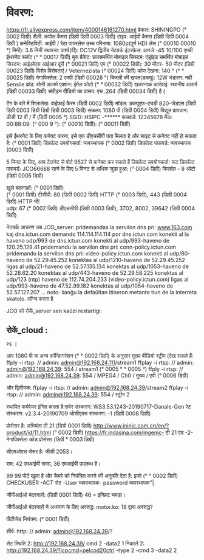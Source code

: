 

# विवरण:
https://fr.alivexpress.com/item/4000146161270.html
ब्रेकल: SHININGPO (° 0002 डिग्री) शैली: कपोल कैमरा (डिग्री डिग्री 0003 डिग्री) टाइप: आईपी कैमरा (डिग्री डिग्री 0004 डिग्री ) कनेक्टिविटी: आईपी / रेटा वायरलेस
उच्च परिभाषा: 1080p(पूर्ण HD)
लेंस (° 00010 00010 °) मिमी): 3.6 मिमी
स्थापना: पार्श्व(वी): DC12V द्वितीय
नेटवर्क इंटरफ़ेस: आरजे -45 10/100 एमबी ईथरनेट स्लॉट (° ° 00017 डिग्री) मुरा ब्रैकेट: छतसमर्थित मोबाइल सिस्टम: एंड्रॉइड
समर्थित मोबाइल सिस्टम: आईओएस
आईआर दूरी (° 00021 डिग्री) एम (° 00022 डिग्री): 30 मीटर- 50 मीटर (डिग्री 00023 डिग्री) विशेष विशेषताएं / Veternezista (° 00024 डिग्री) कोण देखना: 140 ° (° ° 00025 डिग्री) मेगापिक्सेल: 2 एमपी (डिग्री 00026 °) बिजली की खपत(डब्ल्यू): 12W
भंडारण: नहीं
Sensile ब्रांड: सोनी
अलार्म एक्शन: ईमेल फोटो (° ° 00032 डिग्री) खतरनाक कार्रवाई: स्थानीय अलार्म (डिग्री 00033 डिग्री) संपीड़न वीडियो का प्रारूप: एच .264 (डिग्री 00034 डिग्री) है ( 


टैग के बारे में शिलालेख:
वाईफ़ाई कैरम (डिग्री 0002 डिग्री) मॉडल: डब्ल्यूएफ-एचडी 820-जेडएस (डिग्री डिग्री 0003 डिग्री डिग्री डिग्री 0003 डिग्री) संकल्प: 1080 पी (डिग्री 0004 डिग्री) विद्युत प्रावधान: डीसी 12 वी / मैं (डिग्री 0005 °) SSID: HSIPC -******
पासवर्ड: 12345678
मैक: 00:88:09: (° 000 9 °): (° 00010 डिग्री): (° 00011 डिग्री)

इसे ईथरनेट के लिए कनेक्ट करना, इसे एक डीएचसीपी पता मिलता है और साइट से कनेक्ट नहीं हो सकता है: (° 0001 डिग्री) डिफ़ॉल्ट उपयोगकर्ता: व्यवस्थापक (° 0002 डिग्री) डिफ़ॉल्ट पासवर्ड: व्यवस्थापक (0003 डिग्री)

5 मिनट के लिए, आप टेलनेट से पोर्ट 9527
से कनेक्ट कर सकते हैं डिफ़ॉल्ट उपयोगकर्ता: रूट
डिफ़ॉल्ट पासवर्ड: JCO66688
रहने के लिए 5 मिनट से अधिक जुड़ा हुआ: (° 0004 डिग्री) किलॉल - 9 ऑटो (डिग्री 0005 डिग्री)


खुले बंदरगाहों: (° 0001 डिग्री)  
(° 0001 डिग्री) टीसीपी: 80 (डिग्री 0002 डिग्री) HTTP (° 0003 डिग्री), 443 (डिग्री 0004 डिग्री) HTTP भी!   
  udp: 67 (° 0002 डिग्री) डीएचसीपी (डिग्री 0003 डिग्री), 3702, 8002, 39642 (डिग्री 0004 डिग्री)  

नेटवर्क आचरण जब JCO_server:
pridemandas la servilon dns pri: www.163.com kaj dns.ictun.com
demando 114.114.114.114 por dns.ictun.com
konekti al la haveno udp/993 de dns.ictun.com
konekti al udp/993-haveno de 120.25.129.41
pridemandu la servilon dns pri: conn-policy.ictun.com
pridemandu la servilon dns pri: video-policy.ictun.com
konekti al udp/80-haveno de 52.29.45.252
konektas al udp/1210-haveno de 52.29.45.252
ligas al udp/21-haveno de 52.57.135.134
konektas al udp/1053-haveno de 52.28.62.20
konektas al udp/443-haveno de 52.29.58.225
konektas al udp/123 (ntp) haveno de 112.74.204.233 (video-policy.ictun.com)
ligas al udp/993-haveno de 47.52.99.182
konektas al udp/1054-haveno de 52.57.127.207
...
noto: ŝanĝu la defaŭltan itineron metante tiun de la interreta skatolo.
लॉन्च करता है


JCO को रोकें_server sen kaŭzi restartigi:


## रोकें_cloud :
```
PS | 
```

आप 1080 पी या अन्य कॉन्फ़िगरेशन (° ° 0002 डिग्री) के अनुसार मुख्य वीडियो स्ट्रीम (देख सकते हैं:
ffply -i rtsp: // admin: admin@192.168.24.111/stream1
ffplay -i rtsp: // admin: admin@192.168.24.39: 554 / stream1 (° 0005 ° ° 0005 °) ffply -i rtsp: // admin: admin@192.168.24.39: 554 / MPEG4 / Ch0 / मुख्य / एवी (° 0006 डिग्री)


और द्वितीयक:
ffplay -i rtsp: // admin: admin@192.168.24.39/stream2
ffplay -i rtsp: // admin: admin@192.168.24.39: 554 / स्ट्रीम 2

स्थापित फर्मवेयर इंगित करता है:सर्वर संस्करण: WS3.53.1243-20190717-Danale-Gen
रेट संस्करण: v2.3.4-20190709
ओसीएक्स संस्करण: -1 (डिग्री 0008 डिग्री)

प्रोसेसर है: अभियंता टी 21 (डिग्री 0001 डिग्री) http://www.ininic.com.cn/en/?product/id/11.html (° 0002 डिग्री) https://fr.indasina.com/ingenic- टी 21 एंड -2-मेगापिक्सेला कोड प्रोसेसर (डिग्री ° 0003 डिग्री)


सीएमओएस सेंसर है: जीसी 2053। 

राम: 42 एमआईबी समग्र, 36 एमआईबी उपलब्ध है। 

99 99 पोर्ट खुला है और कैमरे को नियंत्रित करने की अनुमति देता है:
इको (° ° 0002 डिग्री) CHECKUSER -ACT सेट -User व्यवस्थापक- password व्यवस्थापक"| 

जीपीआईओ बंदरगाहों: (डिग्री 0001 डिग्री) 46 = इन्फ्रिट चमड़ा। 

जीपीआईओ बंदरगाहों ने अध्ययन के लिए अवरुद्ध:
motor.ko: 18 द्वारा अवरुद्ध? 

पीटीजेड नियंत्रण: (° 0001 डिग्री)

शीर्ष: http: // admin: admin@192.168.24.39/? 

सेट स्थिति 2: http://192.168.24.39/ cmd 2 -data2 1
निकालें 2: http://192.168.24.39/?jcpcmd=pelcod20ctrl -type 2 -cmd 3 -data2 2



